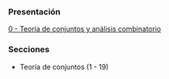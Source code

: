 ### Presentación

[0 - Teoría de conjuntos y análisis combinatorio](https://www.overleaf.com/read/rdsdsqffjcwc#f222aa)

### Secciones

- Teoría de conjuntos (1 - 19)